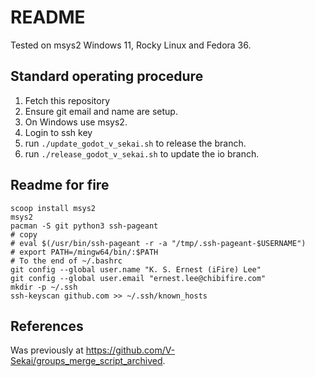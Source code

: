 # README

Tested on msys2 Windows 11, Rocky Linux and Fedora 36.

## Standard operating procedure

1. Fetch this repository
1. Ensure git email and name are setup.
1. On Windows use msys2.
1. Login to ssh key
1. run `./update_godot_v_sekai.sh` to release the branch.
1. run `./release_godot_v_sekai.sh` to update the io branch.

## Readme for fire

```
scoop install msys2
msys2
pacman -S git python3 ssh-pageant
# copy
# eval $(/usr/bin/ssh-pageant -r -a "/tmp/.ssh-pageant-$USERNAME")
# export PATH=/mingw64/bin/:$PATH
# To the end of ~/.bashrc
git config --global user.name "K. S. Ernest (iFire) Lee"
git config --global user.email "ernest.lee@chibifire.com"
mkdir -p ~/.ssh
ssh-keyscan github.com >> ~/.ssh/known_hosts
```

## References

Was previously at https://github.com/V-Sekai/groups_merge_script_archived.
